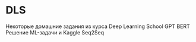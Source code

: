 # DLS

Некоторые домашние задания из курса Deep Learning School
GPT
BERT
Решение ML-задачи и Kaggle
Seq2Seq
